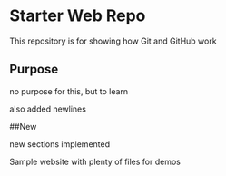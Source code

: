 # Starter Web Repo

This repository is for showing how Git and GitHub work

## Purpose

no purpose for this, but to learn

also added newlines

##New

new sections implemented

Sample website with plenty of files for demos